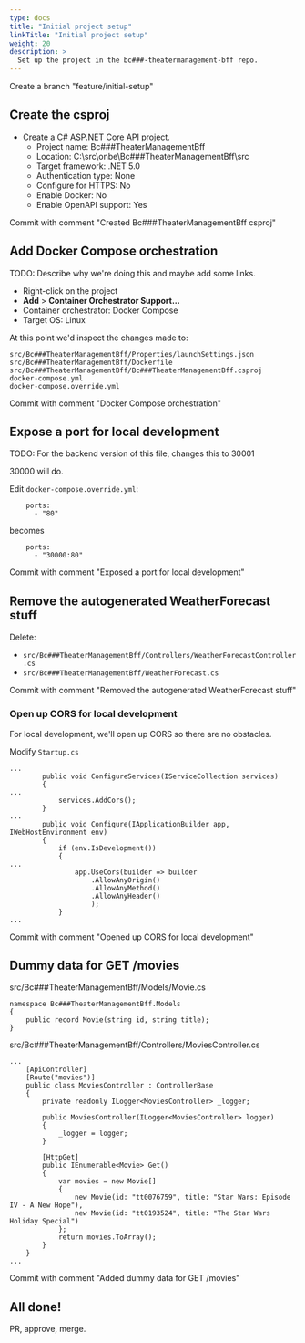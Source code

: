 ```yaml
---
type: docs
title: "Initial project setup"
linkTitle: "Initial project setup"
weight: 20
description: >
  Set up the project in the bc###-theatermanagement-bff repo.
---
```


Create a branch "feature/initial-setup"

## Create the csproj

 - Create a C# ASP.NET Core API project.
   - Project name: Bc###TheaterManagementBff
   - Location: C:\src\onbe\Bc###TheaterManagementBff\src
   - Target framework: .NET 5.0
   - Authentication type: None
   - Configure for HTTPS: No
   - Enable Docker: No
   - Enable OpenAPI support: Yes

Commit with comment "Created Bc###TheaterManagementBff csproj"

## Add Docker Compose orchestration

TODO: Describe why we're doing this and maybe add some links.

 - Right-click on the project
 - **Add** > **Container Orchestrator Support...**
 - Container orchestrator: Docker Compose
 - Target OS: Linux

At this point we'd inspect the changes made to:

~~~
src/Bc###TheaterManagementBff/Properties/launchSettings.json
src/Bc###TheaterManagementBff/Dockerfile
src/Bc###TheaterManagementBff/Bc###TheaterManagementBff.csproj
docker-compose.yml
docker-compose.override.yml
~~~

Commit with comment "Docker Compose orchestration"


## Expose a port for local development

TODO: For the backend version of this file, changes this to 30001

30000 will do.

Edit `docker-compose.override.yml`:
~~~
    ports:
      - "80"
~~~
becomes
~~~
    ports:
      - "30000:80"
~~~

Commit with comment "Exposed a port for local development"

## Remove the autogenerated WeatherForecast stuff

Delete:
  - `src/Bc###TheaterManagementBff/Controllers/WeatherForecastController.cs`
  - `src/Bc###TheaterManagementBff/WeatherForecast.cs`

Commit with comment "Removed the autogenerated WeatherForecast stuff"

### Open up CORS for local development

For local development, we'll open up CORS so there are no obstacles.

Modify `Startup.cs`
~~~
...
        public void ConfigureServices(IServiceCollection services)
        {
...
            services.AddCors();
        }
...
        public void Configure(IApplicationBuilder app, IWebHostEnvironment env)
        {
            if (env.IsDevelopment())
            {
...
                app.UseCors(builder => builder
                    .AllowAnyOrigin()
                    .AllowAnyMethod()
                    .AllowAnyHeader()
                    );
            }
...
~~~

Commit with comment "Opened up CORS for local development"

## Dummy data for GET /movies

src/Bc###TheaterManagementBff/Models/Movie.cs
~~~
namespace Bc###TheaterManagementBff.Models
{
    public record Movie(string id, string title);
}
~~~

src/Bc###TheaterManagementBff/Controllers/MoviesController.cs
~~~
...
    [ApiController]
    [Route("movies")]
    public class MoviesController : ControllerBase
    {
        private readonly ILogger<MoviesController> _logger;

        public MoviesController(ILogger<MoviesController> logger)
        {
            _logger = logger;
        }

        [HttpGet]
        public IEnumerable<Movie> Get()
        {
            var movies = new Movie[]
            {
                new Movie(id: "tt0076759", title: "Star Wars: Episode IV - A New Hope"),
                new Movie(id: "tt0193524", title: "The Star Wars Holiday Special")
            };
            return movies.ToArray();
        }
    }
...
~~~

Commit with comment "Added dummy data for GET /movies"

## All done!

PR, approve, merge.
